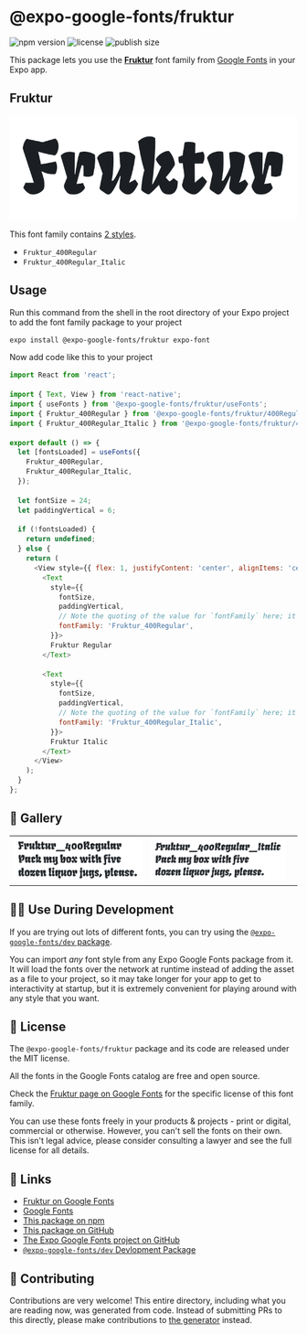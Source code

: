 # @expo-google-fonts/fruktur

![npm version](https://flat.badgen.net/npm/v/@expo-google-fonts/fruktur)
![license](https://flat.badgen.net/github/license/expo/google-fonts)
![publish size](https://flat.badgen.net/packagephobia/install/@expo-google-fonts/fruktur)

This package lets you use the [**Fruktur**](https://fonts.google.com/specimen/Fruktur) font family from [Google Fonts](https://fonts.google.com/) in your Expo app.

## Fruktur

![Fruktur](./font-family.png)

This font family contains [2 styles](#-gallery).

- `Fruktur_400Regular`
- `Fruktur_400Regular_Italic`

## Usage

Run this command from the shell in the root directory of your Expo project to add the font family package to your project
```sh
expo install @expo-google-fonts/fruktur expo-font
```

Now add code like this to your project
```js
import React from 'react';

import { Text, View } from 'react-native';
import { useFonts } from '@expo-google-fonts/fruktur/useFonts';
import { Fruktur_400Regular } from '@expo-google-fonts/fruktur/400Regular';
import { Fruktur_400Regular_Italic } from '@expo-google-fonts/fruktur/400Regular_Italic';

export default () => {
  let [fontsLoaded] = useFonts({
    Fruktur_400Regular,
    Fruktur_400Regular_Italic,
  });

  let fontSize = 24;
  let paddingVertical = 6;

  if (!fontsLoaded) {
    return undefined;
  } else {
    return (
      <View style={{ flex: 1, justifyContent: 'center', alignItems: 'center' }}>
        <Text
          style={{
            fontSize,
            paddingVertical,
            // Note the quoting of the value for `fontFamily` here; it expects a string!
            fontFamily: 'Fruktur_400Regular',
          }}>
          Fruktur Regular
        </Text>

        <Text
          style={{
            fontSize,
            paddingVertical,
            // Note the quoting of the value for `fontFamily` here; it expects a string!
            fontFamily: 'Fruktur_400Regular_Italic',
          }}>
          Fruktur Italic
        </Text>
      </View>
    );
  }
};

```

## 🔡 Gallery


||||
|-|-|-|
|![Fruktur_400Regular](.//400Regular/Fruktur_400Regular.ttf.png)|![Fruktur_400Regular_Italic](.//400Regular_Italic/Fruktur_400Regular_Italic.ttf.png)|||


## 👩‍💻 Use During Development

If you are trying out lots of different fonts, you can try using the [`@expo-google-fonts/dev` package](https://github.com/freeboub/google-fonts/tree/master/font-packages/dev#readme).

You can import *any* font style from any Expo Google Fonts package from it. It will load the fonts
over the network at runtime instead of adding the asset as a file to your project, so it may take longer
for your app to get to interactivity at startup, but it is extremely convenient
for playing around with any style that you want.

## 📖 License

The `@expo-google-fonts/fruktur` package and its code are released under the MIT license.

All the fonts in the Google Fonts catalog are free and open source.

Check the [Fruktur page on Google Fonts](https://fonts.google.com/specimen/Fruktur) for the specific license of this font family.

You can use these fonts freely in your products & projects - print or digital, commercial or otherwise. However, you can't sell the fonts on their own. This isn't legal advice, please consider consulting a lawyer and see the full license for all details.

## 🔗 Links

- [Fruktur on Google Fonts](https://fonts.google.com/specimen/Fruktur)
- [Google Fonts](https://fonts.google.com/)
- [This package on npm](https://www.npmjs.com/package/@expo-google-fonts/fruktur)
- [This package on GitHub](https://github.com/freeboub/google-fonts/tree/master/font-packages/fruktur)
- [The Expo Google Fonts project on GitHub](https://github.com/freeboub/google-fonts)
- [`@expo-google-fonts/dev` Devlopment Package](https://github.com/freeboub/google-fonts/tree/master/font-packages/dev)

## 🤝 Contributing

Contributions are very welcome! This entire directory, including what you are reading now, was generated from code. Instead of submitting PRs to this directly, please make contributions to [the generator](https://github.com/freeboub/google-fonts/tree/master/packages/generator) instead.
